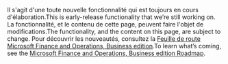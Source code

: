 <span data-ttu-id="fdf1d-101">Il s'agit d'une toute nouvelle fonctionnalité qui est toujours en cours d'élaboration.</span><span class="sxs-lookup"><span data-stu-id="fdf1d-101">This is early-release functionality that we’re still working on.</span></span> <span data-ttu-id="fdf1d-102">La fonctionnalité, et le contenu de cette page, peuvent faire l'objet de modifications.</span><span class="sxs-lookup"><span data-stu-id="fdf1d-102">The functionality, and the content on this page, are subject to change.</span></span> <span data-ttu-id="fdf1d-103">Pour découvrir les nouveautés, consultez la [Feuille de route Microsoft Finance and Operations, Business edition](https://go.microsoft.com/fwlink/?linkid=842139).</span><span class="sxs-lookup"><span data-stu-id="fdf1d-103">To learn what’s coming, see the [Microsoft Finance and Operations, Business edition Roadmap](https://go.microsoft.com/fwlink/?linkid=842139).</span></span>